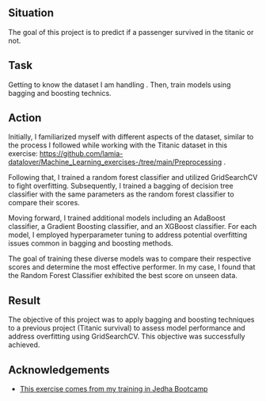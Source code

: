 
## Situation
The goal of this project is to predict if a passenger survived in the titanic or not. 

## Task
Getting to know the dataset I am handling . Then, train models using bagging and boosting technics.

## Action

Initially, I familiarized myself with different aspects of the dataset, similar to the process I followed while working with the Titanic dataset in this exercise: https://github.com/lamia-datalover/Machine_Learning_exercises-/tree/main/Preprocessing .

Following that, I trained a random forest classifier and utilized GridSearchCV to fight overfitting. Subsequently, I trained a bagging of decision tree classifier with the same parameters as the random forest classifier to compare their scores.

Moving forward, I trained additional models including an AdaBoost classifier, a Gradient Boosting classifier, and an XGBoost classifier. For each model, I employed hyperparameter tuning to address potential overfitting issues common in bagging and boosting methods.

The goal of training these diverse models was to compare their respective scores and determine the most effective performer. In my case, I found that the Random Forest Classifier exhibited the best score on unseen data.

## Result

The objective of this project was to apply bagging and boosting techniques to a previous project (Titanic survival) to assess model performance and address overfitting using GridSearchCV. This objective was successfully achieved.

## Acknowledgements

 - [This exercise comes from my training in Jedha Bootcamp](https://www.jedha.co/formations/formation-data-scientist)
 


